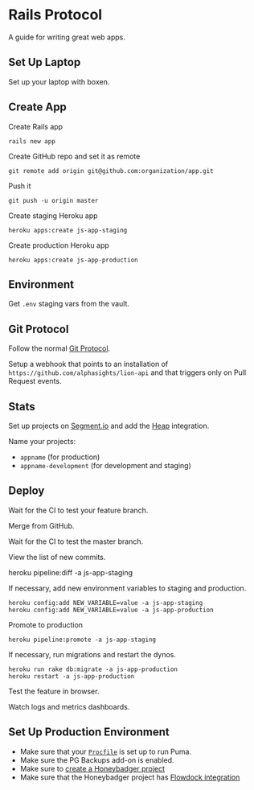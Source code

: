 Rails Protocol
==============

A guide for writing great web apps.

Set Up Laptop
-------------

Set up your laptop with boxen.

Create App
----------

Create Rails app

    rails new app

Create GitHub repo and set it as remote

    git remote add origin git@github.com:organization/app.git

Push it

    git push -u origin master

Create staging Heroku app

    heroku apps:create js-app-staging

Create production Heroku app

    heroku apps:create js-app-production

Environment
----------

Get `.env` staging vars from the vault.

Git Protocol
------------

Follow the normal [Git Protocol](/protocol/git).

Setup a webhook that points to an installation of `https://github.com/alphasights/lion-api`
and that triggers only on Pull Request events.

Stats
-----

Set up projects on [Segment.io](https://segment.io/) and add the [Heap](heapanalytics.com) integration.

Name your projects:

- `appname` (for production)
- `appname-development` (for development and staging)

Deploy
------

Wait for the CI to test your feature branch.

Merge from GitHub.

Wait for the CI to test the master branch.

View the list of new commits.

  heroku pipeline:diff -a js-app-staging

If necessary, add new environment variables to staging and production.

    heroku config:add NEW_VARIABLE=value -a js-app-staging
    heroku config:add NEW_VARIABLE=value -a js-app-production

Promote to production

    heroku pipeline:promote -a js-app-staging

If necessary, run migrations and restart the dynos.

    heroku run rake db:migrate -a js-app-production
    heroku restart -a js-app-production

Test the feature in browser.

Watch logs and metrics dashboards.

Set Up Production Environment
-----------------------------

* Make sure that your [`Procfile`] is set up to run Puma.
* Make sure the PG Backups add-on is enabled.
* Make sure to [create a Honeybadger project]
* Make sure that the Honeybadger project has [Flowdock integration]

[`Procfile`]: https://devcenter.heroku.com/articles/procfile
[create a Honeybadger project]: http://docs.honeybadger.io/article/71-add-a-new-application-or-project-to-honeybadger
[Flowdock integration]: http://docs.honeybadger.io/article/155-how-to-integrate-honeybadger-with-flowdock
